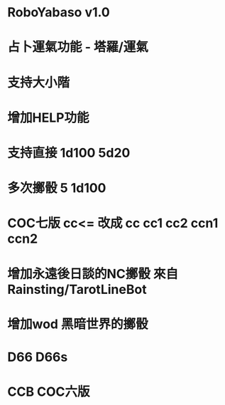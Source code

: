 # RoboYabaso v1.0
# 占卜運氣功能 - 塔羅/運氣
# 支持大小階
# 增加HELP功能
# 支持直接 1d100 5d20 
# 多次擲骰 5 1d100
# COC七版 cc<= 改成 cc cc1 cc2 ccn1 ccn2
# 增加永遠後日談的NC擲骰 來自Rainsting/TarotLineBot
# 增加wod 黑暗世界的擲骰
# D66 D66s
# CCB COC六版
